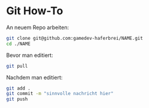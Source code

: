 # Git How-To

An neuem Repo arbeiten:
```bash
git clone git@github.com:gamedev-haferbrei/NAME.git
cd ./NAME
```

Bevor man editiert:
```bash
git pull
```

Nachdem man editiert:
```bash
git add .
git commit -m "sinnvolle nachricht hier"
git push
```

